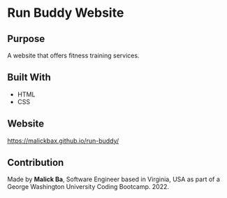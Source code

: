 # Run Buddy Website

## Purpose
A website that offers fitness training services.

## Built With
* HTML
* CSS

## Website
https://malickbax.github.io/run-buddy/

## Contribution
Made by **Malick Ba**, Software Engineer based in Virginia, USA as part of a George Washington University Coding Bootcamp. 2022.  
